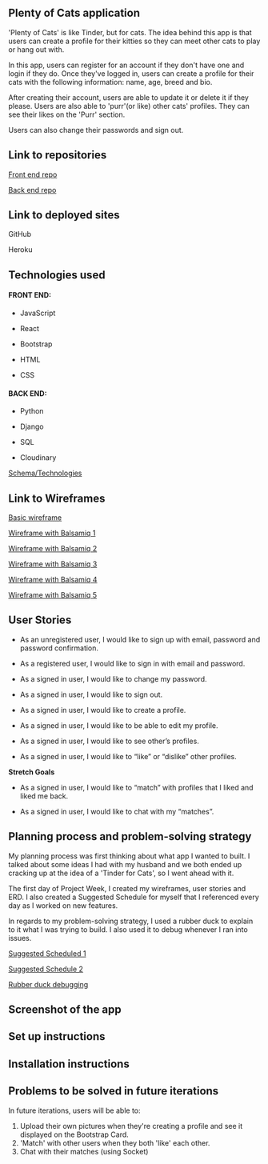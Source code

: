 ## Plenty of Cats application

'Plenty of Cats' is like Tinder, but for cats. The idea behind this app is that users can create a profile for their kitties so they can meet other cats to play or hang out with.

In this app, users can register for an account if they don't have one and login if they do. Once they've logged in, users can create a profile for their cats with the following information: name, age, breed and bio.

After creating their account, users are able to update it or delete it if they please. Users are also able to 'purr'(or like) other cats' profiles. They can see their likes on the 'Purr' section.

Users can also change their passwords and sign out.

## Link to repositories

[Front end repo](https://github.com/rosydiazl/Plenty-of-Cats-FE)

[Back end repo](https://github.com/rosydiazl/Plenty-of-Cats-BE)

## Link to deployed sites

GitHub

Heroku

## Technologies used

 #### FRONT END:

- JavaScript

- React 

- Bootstrap

- HTML

- CSS


#### BACK END:

- Python

- Django

- SQL

- Cloudinary

[Schema/Technologies](https://imgur.com/YeeZCCU)

## Link to Wireframes

[Basic wireframe](https://imgur.com/7MmTdco)

[Wireframe with Balsamiq 1](https://imgur.com/xHmxnQz)

[Wireframe with Balsamiq 2](https://imgur.com/EJLpXk9)

[Wireframe with Balsamiq 3](https://imgur.com/s011ICB)

[Wireframe with Balsamiq 4](https://imgur.com/dAFIM4J)

[Wireframe with Balsamiq 5](https://imgur.com/lqbE36V)

## User Stories

- As an unregistered user, I would like to sign up with email, password and password confirmation.

- As a registered user, I would like to sign in with email and password.

- As a signed in user, I would like to change my password.

- As a signed in user, I would like to sign out.

- As a signed in user, I would like to create a profile.

- As a signed in user, I would like to be able to edit my profile.

- As a signed in user, I would like to see other’s profiles.

- As a signed in user, I would like to “like” or “dislike” other profiles.

**Stretch Goals**

- As a signed in user, I would like to “match” with profiles that I liked and liked me back.

- As a signed in user, I would like to chat with my “matches”.

## Planning process and problem-solving strategy

My planning process was first thinking about what app I wanted to built. I talked about some ideas I had with my husband and we both ended up cracking up at the idea of a 'Tinder for Cats', so I went ahead with it. 

The first day of Project Week, I created my wireframes, user stories and ERD. I also created a Suggested Schedule for myself that I referenced every day as I worked on new features.

In regards to my problem-solving strategy, I used a rubber duck to explain to it what I was trying to build. I also used it to debug whenever I ran into issues.

[Suggested Scheduled 1](https://imgur.com/fTvG0QX)

[Suggested Schedule 2](https://imgur.com/SWEV6Eo)

[Rubber duck debugging](https://imgur.com/NMfXzT3)


## Screenshot of the app

## Set up instructions 

## Installation instructions

## Problems to be solved in future iterations

In future iterations, users will be able to:

1. Upload their own pictures when they're creating a profile and see it displayed on the Bootstrap Card.
2. 'Match' with other users when they both 'like' each other. 
3. Chat with their matches (using Socket)